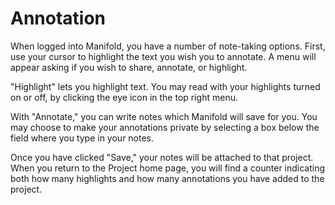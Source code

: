 # Annotation

When logged into Manifold, you have a number of note-taking options. First, use your cursor to highlight the text you wish you to annotate. A menu will appear asking if you wish to share, annotate, or highlight.

"Highlight" lets you highlight text. You may read with your highlights turned on or off, by clicking the eye icon in the top right menu.

With "Annotate," you can write notes which Manifold will save for you. You may choose to make your annotations private by selecting a box below the field where you type in your notes.

Once you have clicked "Save," your notes will be attached to that project. When you return to the Project home page, you will find a counter indicating both how many highlights and how many annotations you have added to the project.
